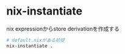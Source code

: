 # nix-instantiate

nix expressionからstore derivationを作成する

```sh
# default.nixがある前提
nix-instantiate .
```
